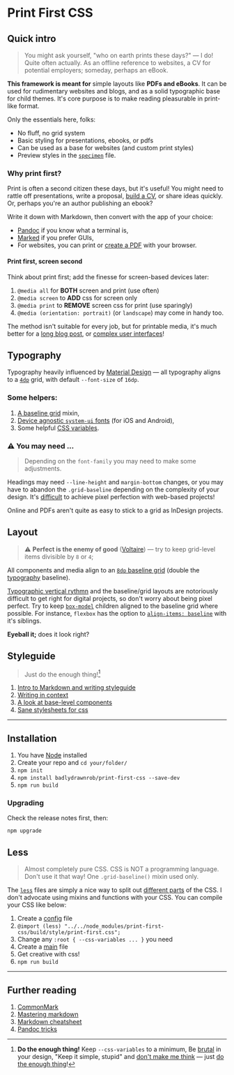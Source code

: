 # Print First CSS




## Quick intro

> You might ask yourself, "who on earth prints these days?" — I do!
> Quite often actually. As an offline reference to websites, a CV for potential employers; someday, perhaps an eBook.

**This framework is meant for** simple layouts like **PDFs and eBooks**. It can be used for rudimentary websites and blogs, and as a solid typographic base for child themes. It's core purpose is to make reading pleasurable in print-like format.

Only the essentials here, folks:

- No fluff, no grid system
- Basic styling for presentations, ebooks, or pdfs
- Can be used as a base for websites (and custom print styles)
- Preview styles in the [`specimen`](./build/markdown/specimen.html) file.


### Why print first?

Print is often a second citizen these days, but it's useful! You might need to rattle off presentations, write a proposal, [build a CV](https://github.com/badlydrawnrob/print-first-cv), or share ideas quickly. Or, perhaps you're an author publishing an ebook?

Write it down with Markdown, then convert with the app of your choice:

- [Pandoc](https://pandoc.org) if you know what a terminal is,
- [Marked](http://marked2app.com) if you prefer GUIs,
- For websites, you can print or [create a PDF](https://support.apple.com/en-gb/guide/mac-help/mchlp1531/mac) with your browser.


#### Print first, screen second

Think about print first; add the finesse for screen-based devices later:

1. `@media all` for **BOTH** screen and print (use often)
2. `@media screen` to **ADD** css for screen only
3. `@media print` to **REMOVE** screen css for print (use sparingly)
4. `@media (orientation: portrait)` (or `landscape`) may come in handy too.

The method isn't suitable for every job, but for printable media, it's much better for a [long blog post](https://wpmudev.com/blog/stop-printing-ugly-wordpress-pages-heres-how-to-fix-it/), or [complex user interfaces](https://www.smashingmagazine.com/2011/11/how-to-set-up-a-print-style-sheet/)!




## Typography

Typography heavily influenced by [Material Design](https://material.io/design/typography/the-type-system.html) — all typography aligns to a [`4dp`](https://stackoverflow.com/a/2025541) grid, with default `--font-size` of `16dp`.

### Some helpers:

1. [A baseline grid](./source/style/modules/mixins/grid-baseline.less) mixin,
2. [Device agnostic `system-ui` fonts](./source/style/modules/variables/typography.less) (for iOS and Android),
3. Some helpful [CSS variables](./source/style/modules/variables/_root.less).

### ⚠️ You may need ...

> Depending on the `font-family` you may need to make some adjustments.

Headings may need `--line-height` and `margin-bottom` changes, or you may have to abandon the `.grid-baseline` depending on the complexity of your design. It's [difficult](#alert-perfect) to achieve pixel perfection with web-based projects!

Online and PDFs aren't quite as easy to stick to a grid as InDesign projects.




## Layout

> <span id="alert-perfect">⚠️</span> **Perfect is the enemy of good** ([Voltaire](https://en.wikipedia.org/wiki/Perfect_is_the_enemy_of_good))
> — try to keep grid-level items divisible by `8` or `4`;

All components and media align to an [`8dp` baseline grid](./source/modules/mixins/grid-baseline.less) (double the [typography](./#typography) baseline).

[Typographic vertical rythmn](http://webtypography.net/2.2.2) and the baseline/grid layouts are notoriously difficult to get right for digital projects, so don't worry about being pixel perfect. Try to keep [`box-model`](https://developer.mozilla.org/en-US/docs/Learn/CSS/Building_blocks/The_box_model) children aligned to the baseline grid where possible. For instance, `flexbox` has the option to [`align-items: baseline`](https://css-tricks.com/almanac/properties/a/align-items/) with it's siblings.

**Eyeball it;** does it look right?





## Styleguide

> Just do the enough thing![^1]

1. [Intro to Markdown and writing styleguide](./build/markdown/styleguide.md)
2. [Writing in context](./build/markdown/specimen.md)
3. [A look at base-level components](./build/markdown/partials.md)
4. [Sane stylesheets for css](https://github.com/badlydrawnrob/ecss)




----




## Installation

1. You have [Node](https://nodejs.org/en/) installed
2. Create your repo and `cd your/folder/`
3. `npm init` 
4. `npm install badlydrawnrob/print-first-css --save-dev`
5. `npm run build`

### Upgrading

Check the release notes first, then:

`npm upgrade`




## Less

> Almost completely pure CSS.
> CSS is NOT a programming language. Don't use it that way!
> One `.grid-baseline()` mixin used only.

The [`less`](http://lesscss.org) files are simply a nice way to split out [different parts](https://en.wikipedia.org/wiki/Separation_of_concerns) of the CSS. I don't advocate using mixins and functions with your CSS. You can compile your CSS like below:

1. Create a [config](./source/style/config.less) file
2. `@import (less) "../../node_modules/print-first-css/build/style/print-first.css";`
3. Change any `:root { --css-variables ... }` you need
4. Create a [main](./source/style/main.less) file
5. Get creative with css!
6. `npm run build`




----




## Further reading

1. [CommonMark](http://commonmark.org/help/)
2. [Mastering markdown](https://guides.github.com/features/mastering-markdown/#examples)
3. [Markdown cheatsheet](https://github.com/adam-p/markdown-here/wiki/Markdown-Cheatsheet)
4. [Pandoc tricks](https://github.com/jgm/pandoc/wiki/Pandoc-Tricks)



[^1]: **Do the enough thing!** Keep `--css-variables` to a minimum, Be [brutal](https://brutalist-web.design/) in your design, "Keep it simple, stupid" and [don't make me think](https://en.wikipedia.org/wiki/Don%27t_Make_Me_Think) — just [do the enough thing](https://fs.blog/jason-fried/)!
